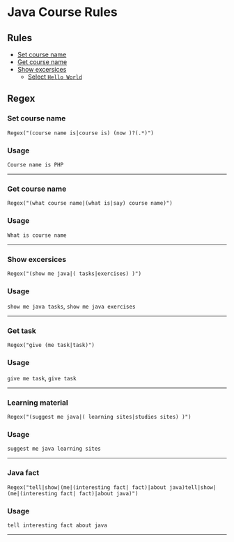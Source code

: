 # Java Course Rules

## Rules 

- [Set course name](#set-course-name)
- [Get course name](#get-course-name)
- [Show excersices](#show-excersices)
  - [Select `Hello World`](#select-hello-world)


## Regex
### Set course name
```Regex("(course name is|course is) (now )?(.*)")```
### Usage 
 ```Course name is PHP```
***
### Get course name
 ```Regex("(what course name|(what is|say) course name)")```
### Usage 
 ```What is course name```
***

### Show excersices
```Regex("(show me java|( tasks|exercises) )")```
### Usage 
```show me java tasks```, ```show me java exercises```
***

### Get task
```Regex("give (me task|task)")```
### Usage
```give me task```, ```give task```
***

### Learning material
```Regex("(suggest me java|( learning sites|studies sites) )")```
### Usage
```suggest me java learning sites```
***

### Java fact 
```Regex("tell|show|(me|(interesting fact| fact)|about java)tell|show|(me|(interesting fact| fact)|about java)")```
### Usage
```tell interesting fact about java```
***

